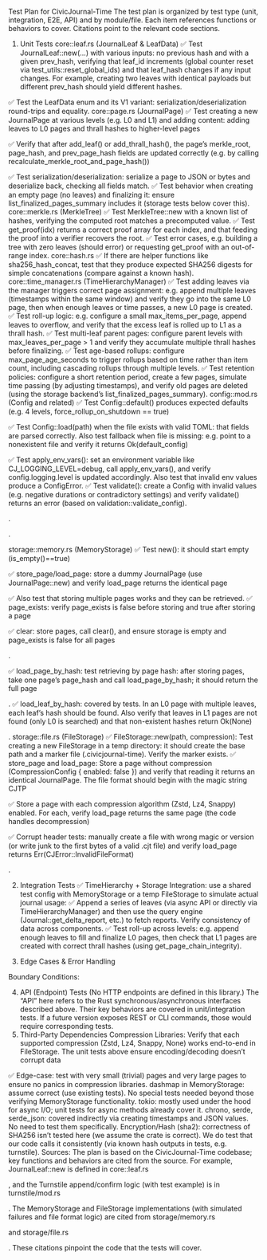Test Plan for CivicJournal-Time
The test plan is organized by test type (unit, integration, E2E, API) and by module/file. Each item references functions or behaviors to cover. Citations point to the relevant code sections.
1. Unit Tests
core::leaf.rs (JournalLeaf & LeafData)
✅ Test JournalLeaf::new(...) with various inputs: no previous hash and with a given prev_hash, verifying that leaf_id increments (global counter reset via test_utils::reset_global_ids) and that leaf_hash changes if any input changes. For example, creating two leaves with identical payloads but different prev_hash should yield different hashes.

<!-- Test that JournalLeaf::new returns an error when given an invalid payload (e.g. a serde_json::Value that fails serialization). -->
✅ Test the LeafData enum and its V1 variant: serialization/deserialization round-trips and equality.
core::page.rs (JournalPage)
✅ Test creating a new JournalPage at various levels (e.g. L0 and L1) and adding content: adding leaves to L0 pages and thrall hashes to higher-level pages

✅ Verify that after add_leaf() or add_thrall_hash(), the page’s merkle_root, page_hash, and prev_page_hash fields are updated correctly (e.g. by calling recalculate_merkle_root_and_page_hash())

✅ Test serialization/deserialization: serialize a page to JSON or bytes and deserialize back, checking all fields match.
✅ Test behavior when creating an empty page (no leaves) and finalizing it: ensure list_finalized_pages_summary includes it (storage tests below cover this).
core::merkle.rs (MerkleTree)
✅ Test MerkleTree::new with a known list of hashes, verifying the computed root matches a precomputed value.
✅ Test get_proof(idx) returns a correct proof array for each index, and that feeding the proof into a verifier recovers the root.
✅ Test error cases, e.g. building a tree with zero leaves (should error) or requesting get_proof with an out-of-range index.
core::hash.rs
✅ If there are helper functions like sha256_hash_concat, test that they produce expected SHA256 digests for simple concatenations (compare against a known hash).
core::time_manager.rs (TimeHierarchyManager)
✅ Test adding leaves via the manager triggers correct page assignment: e.g. append multiple leaves (timestamps within the same window) and verify they go into the same L0 page, then when enough leaves or time passes, a new L0 page is created.
✅ Test roll-up logic: e.g. configure a small max_items_per_page, append leaves to overflow, and verify that the excess leaf is rolled up to L1 as a thrall hash.
✅ Test multi-leaf parent pages: configure parent levels with max_leaves_per_page > 1 and verify they accumulate multiple thrall hashes before finalizing.
✅ Test age-based rollups: configure max_page_age_seconds to trigger rollups based on time rather than item count, including cascading rollups through multiple levels.
✅ Test retention policies: configure a short retention period, create a few pages, simulate time passing (by adjusting timestamps), and verify old pages are deleted (using the storage backend’s list_finalized_pages_summary).
config::mod.rs (Config and related)
✅ Test Config::default() produces expected defaults (e.g. 4 levels, force_rollup_on_shutdown == true)

✅ Test Config::load(path) when the file exists with valid TOML: that fields are parsed correctly. Also test fallback when file is missing: e.g. point to a nonexistent file and verify it returns Ok(default_config)

✅ Test apply_env_vars(): set an environment variable like CJ_LOGGING_LEVEL=debug, call apply_env_vars(), and verify config.logging.level is updated accordingly. Also test that invalid env values produce a ConfigError.
✅ Test validate(): create a Config with invalid values (e.g. negative durations or contradictory settings) and verify validate() returns an error (based on validation::validate_config).
<!--query::engine.rs (QueryEngine)
get_leaf_inclusion_proof(leaf_hash):
Set up a storage backend (e.g. in-memory) with known pages and leaves. Invoke get_leaf_inclusion_proof for an existing leaf hash; verify the returned LeafInclusionProof has the correct leaf, page_id, level, and a valid Merkle proof (you can recompute the Merkle root separately to check). Cite logic: it searches L0 pages and constructs a MerkleTree
 
 
.
✅ Test the “leaf not found” path: call with a hash not in any page and verify it returns an Err(QueryError::LeafNotFound)
 
.
✅ Test the case where a found leaf has no matching stored JournalLeaf: e.g. if a leaf hash is in a page but load_leaf_by_hash returns None, the code returns Err(QueryError::LeafNotFound).
reconstruct_container_state(container_id, at_timestamp):
Build a sequence of pages with leaves having a specific container_id and timestamps. Call reconstruct_container_state at a timestamp after some leaves; verify it returns a ReconstructedState whose state_data equals the cumulative delta (merged via apply_delta) of all matching leaves up to that time
 
.
Test “container not found” path: if no leaf with that container_id exists up to the given time, the function should return Err(QueryError::ContainerNotFound(container_id))
 
.
get_delta_report(container_id, from, to):
Create leaves within a page spanning a time range. Call get_delta_report with a range covering some of them, and verify the returned DeltaReport.deltas contains exactly those leaves (sorted by timestamp)
 
.
Test the InvalidParameters error: call with from > to and verify it returns Err(QueryError::InvalidParameters)
 
.
Test “container not found” if no matching leaves in range: expect Err(QueryError::ContainerNotFound).
get_page_chain_integrity(level, from, to):
Create a series of pages at a level with known prev_page_hash chain, and modify some (simulate corruption) so that recalculate_merkle_root_and_page_hash() yields a different hash. Call get_page_chain_integrity and verify it returns a list of PageIntegrityReport entries: pages with no issues should have is_valid=true, and any with mismatched merkle_root or prev_page_hash should list the appropriate issue message. Logic: it recalculates each page’s hashes and compares to originals
 
.
Test the InvalidParameters case: e.g. from=5, to=3 should return an Err(QueryError::InvalidParameters)
--> 
.
<!-- Test pages missing from storage: include a summary with a page_id that has no stored file, and verify the report for that page has is_valid=false with issue “page missing” -->
 
.
<!--api::sync_api.rs
Test Journal::new(config): uses create_storage_backend and TimeHierarchyManager::new. The existing test verifies it returns Ok
 
. Also test that if create_storage_backend fails (e.g. invalid file path for FileStorage), it returns an Err(CJError).
get_page(level, page_id):
Test retrieving a non-existent page returns Err(CJError::PageNotFound)
 
. This is already done in tests. Also test retrieving an existing page returns Ok(page).
(Optional) If any other methods exist (e.g. leaf inclusion, reports in sync_api), test them similarly by calling the underlying async query methods via the tokio runtime.
api::async_api.rs
Journal::new(config).await: test success (already covered). Also simulate failure: for example, pass a config with unsupported storage type or invalid base_path to cause create_storage_backend to error.
append_leaf(timestamp, parent_hash, container_id, data):
Test appending a single leaf returns a PageContentHash::LeafHash with a 32-byte hash
 
.
Test multiple appends: ensure each returned hash is unique
 
.
Error path: simulate a storage write failure. For example, use MemoryStorage with set_fail_on_store as in tests
 
, then call append_leaf. It should return Err(CJError::StorageError) with the simulated error message
 
.
Rollup trigger: configure a tiny max_items_per_page and append enough leaves to force a roll-up, verifying the call still succeeds (the tests illustrate this)
 
.
get_page(level, page_id): test non-existent page returns Err(CJError::PageNotFound)
 
 (already covered). Test success for an existing page.
Async query methods (get_leaf_inclusion_proof, reconstruct_container_state, get_delta_report, get_page_chain_integrity): these simply await the QueryEngine methods. Write async tests that set up known data (via previous append_leaf calls) and verify these methods return correct results or errors, paralleling the QueryEngine unit tests above.-->
storage::memory.rs (MemoryStorage)
✅ Test new(): it should start empty (is_empty()==true)

✅ store_page/load_page: store a dummy JournalPage (use JournalPage::new) and verify load_page returns the identical page

✅ Also test that storing multiple pages works and they can be retrieved.
✅ page_exists: verify page_exists is false before storing and true after storing a page

✅ clear: store pages, call clear(), and ensure storage is empty and page_exists is false for all pages

.
<!-- Fail-on-store: use set_fail_on_store(level, page_id) to simulate errors (the tests show this)

E.g., configure a fail on level 0 (any page) and ensure store_page returns an Err(CJError::StorageError). Verify the error message matches the format (contains “Simulated MemoryStorage write failure”)

Then clear the failure condition and ensure store succeeds. -->
<!-- list_finalized_pages_summary: after storing some pages, verify that list_finalized_pages_summary(level) returns summaries with correct page_id and level for all pages at that level.
backup_journal and restore_journal: For MemoryStorage, backup_journal is a no-op (logs a warning)

Test that calling it returns Ok(()) and does not alter storage. restore_journal should return a “not supported” error

; test that it returns Err(CJError::NotImplemented) or similar. -->
✅ load_page_by_hash: test retrieving by page hash: after storing pages, take one page’s page_hash and call load_page_by_hash; it should return the full page

 
.
✅ load_leaf_by_hash: covered by tests. In an L0 page with multiple leaves, each leaf’s hash should be found. Also verify that leaves in L1 pages are not found (only L0 is searched) and that non-existent hashes return Ok(None)
 
.
storage::file.rs (FileStorage)
✅ FileStorage::new(path, compression): Test creating a new FileStorage in a temp directory: it should create the base path and a marker file (.civicjournal-time). Verify the marker exists.
✅ store_page and load_page: Store a page without compression (CompressionConfig { enabled: false }) and verify that reading it returns an identical JournalPage. The file format should begin with the magic string CJTP

✅ Store a page with each compression algorithm (Zstd, Lz4, Snappy) enabled. For each, verify load_page returns the same page (the code handles decompression)

✅ Corrupt header tests: manually create a file with wrong magic or version (or write junk to the first bytes of a valid .cjt file) and verify load_page returns Err(CJError::InvalidFileFormat)



<!--
page_exists and delete_page: verify page_exists(level,page_id) matches filesystem state. Test deleting a page file removes it (and page_exists returns false afterward)

Deleting a non-existent page should still return Ok(()).
✅ list_finalized_pages_summary: after storing multiple pages across levels, ensure summaries include all existing pages. Also test that if the level directory is missing or empty, it returns an empty list

✅ load_page_by_hash: store several pages at various levels; take one page_hash and call load_page_by_hash. Verify it finds and returns the correct page

✅ Test that it skips files with wrong magic or extension (code uses MAGIC_STRING and known extensions) and returns Ok(None) if not found


load_leaf_by_hash: similar to MemoryStorage: for L0 pages with leaves, verify each leaf’s hash is found
-->
 
<!--. If no L0 dir exists, it should return Ok(None)-->

<!-- Verify skipping of non-page_ files (code checks file name prefix) -->
 
.
<!--backup_journal(backup_path):
Empty journal: if the journal subdirectory is absent, calling backup_journal should create an empty zip containing only a manifest with no files
 
. Test that an empty zip is created and that the manifest inside has files: [].
Non-empty journal: store a few pages, call backup_journal, and then open the resulting zip. Verify that it contains a manifest and compressed page files. Check the manifest’s files entries (paths and hashes) are correct (this verifies both backup and manifest creation logic).
restore_journal(backup_path, target_dir):
Test error if backup_path does not exist: it should return Err(CJError::StorageError)
 
.
For a valid backup zip created above, call restore_journal to a new directory. Then verify that the restored target_dir/journal/level_X/page_Y.cjt files exist and match the originals. Verify metadata (file permissions, etc) are preserved as coded.-->
<!--turnstile::mod.rs (Turnstile Manager)
append(&mut self, payload_json, timestamp): test that appending valid JSON produces a ticket (hex hash) and adds a pending entry. The existing test computes a specific hash for {"foo":"bar"}
 
. Also test that pending_count() increments and list_pending() returns the ticket.
confirm_ticket(leaf_hash, status, error_msg):
Confirming true should set the entry’s status to Committed, update prev_leaf_hash to leaf_hash, move the hash into committed, and remove it from pending
 
. Test these side-effects (e.g. ts.latest_leaf_hash() equals the ticket, ts.pending_count()==0).
Confirming false (with an error message) should set last_error and increment retries: if retries exceed max_retries, status becomes FailedPermanent. It should also call log_orphan_leaf if log_orphans=true, creating an OrphanEvent. Verify that an orphan is recorded in orphan_events() with matching fields.
Test error conditions: confirming a non-existent ticket should return Err(CJError::NotFound).
retry_next_pending(callback):
Case 1: callback returns success (1): pending entry becomes committed (similar to confirm), and retry_next_pending returns Ok(0)
 
. Verify pending count drops and prev_leaf_hash updates.
Case 2: hash mismatch (tampered payload): the code checks computed != leaf_hash and returns Ok(-2), marking status FailedPermanent
 
. Test by manually altering an entry’s payload_json as in existing test
 
.
Case 3: callback returns failure (!=1): increment retry_count. If retry_count < max_retries, return Ok(1) and ensure status remains Pending and last_error updated. If retry_count >= max_retries, set status to FailedPermanent and return Ok(2). In both cases, log_orphan_leaf should be called (recording an orphan). Verify orphan_events() grows and contains the expected orig_hash, error_msg, etc.
Verify that if no pending entries exist, retry_next_pending returns Ok(-1).
Other methods:
leaf_exists(leaf_hash): test that it returns true if the hash is in pending or committed, otherwise false.
list_pending(max): test it returns up to max hashes of status Pending.-->
2. Integration Tests
✅ TimeHierarchy + Storage Integration: use a shared test config with MemoryStorage or a temp FileStorage to simulate actual journal usage:
✅ Append a series of leaves (via async API or directly via TimeHierarchyManager) and then use the query engine (Journal::get_delta_report, etc.) to fetch reports. Verify consistency of data across components.
✅ Test roll-up across levels: e.g. append enough leaves to fill and finalize L0 pages, then check that L1 pages are created with correct thrall hashes (using get_page_chain_integrity).

<!-- Configuration + Init Integration: call civicjournal_time::init(config_path) with a path to a custom TOML file (or none) and verify the global config is initialized and accessible via config(). Test that environment overrides are applied at init (e.g. set CJ_LOGGING_LEVEL before init). -->
<!-- End-to-End Workflow (API): simulate an application scenario:
Initialize the system with a test config (e.g. in-memory storage).
Append several deltas for multiple containers over time via the async/sync API.
Query the container states and delta reports; verify they match expected outcomes (this exercises append + query integration).
Perform a backup to a file, then restore into a new directory; verify the restored data yields identical query results. -->
3. Edge Cases & Error Handling
<!-- Invalid Inputs:
Passing a non-JSON or malformed JSON string to Turnstile::append or compute_hash should cause an error (the code uses serde_json::from_str

). Test that it returns Err. -->
<!-- Calling QueryEngine methods with nonsensical parameters (empty container IDs, levels out of range, etc.) and verify proper InvalidParameters or ContainerNotFound errors. -->
<!-- File I/O errors: e.g. simulate write permission denied (set storage path to a read-only directory) and verify operations return CJError::StorageError. -->
<!-- In load_page, if the file is too short (len<6) or has wrong magic/version, it returns InvalidFileFormat

. Test these by writing custom invalid files. -->
Boundary Conditions:
<!-- Test pages with zero leaves (empty pages) and maximum allowed leaves (if any). -->

<!-- Time edges: leaves with timestamps exactly on roll-up boundaries. -->
4. API (Endpoint) Tests
(No HTTP endpoints are defined in this library.) The “API” here refers to the Rust synchronous/asynchronous interfaces described above. Their key behaviors are covered in unit/integration tests. If a future version exposes REST or CLI commands, those would require corresponding tests.
5. Third-Party Dependencies
Compression Libraries:
Verify that each supported compression (Zstd, Lz4, Snappy, None) works end-to-end in FileStorage. The unit tests above ensure encoding/decoding doesn’t corrupt data
 
 
✅ Edge-case: test with very small (trivial) pages and very large pages to ensure no panics in compression libraries.
dashmap in MemoryStorage: assume correct (use existing tests). No special tests needed beyond those verifying MemoryStorage functionality.
tokio: mostly used under the hood for async I/O; unit tests for async methods already cover it.
chrono, serde, serde_json: covered indirectly via creating timestamps and JSON values. No need to test them specifically.
Encryption/Hash (sha2): correctness of SHA256 isn’t tested here (we assume the crate is correct). We do test that our code calls it consistently (via known hash outputs in tests, e.g. turnstile).
Sources: The plan is based on the CivicJournal-Time codebase; key functions and behaviors are cited from the source. For example, JournalLeaf::new is defined in core::leaf.rs
 
, and the Turnstile append/confirm logic (with test example) is in turnstile/mod.rs
 
. The MemoryStorage and FileStorage implementations (with simulated failures and file format logic) are cited from storage/memory.rs
 
 and storage/file.rs
 
 
. These citations pinpoint the code that the tests will cover.